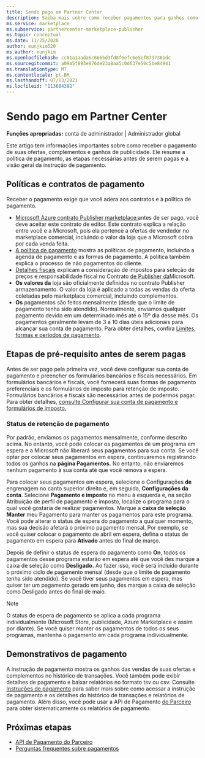 ```yaml
---
title: Sendo pago em Partner Center
description: Saiba mais sobre como receber pagamentos para ganhos como um parceiro da Microsoft, como por meio de ofertas do marketplace comercial, programas de incentivos e o Provedor de Soluções na Nuvem programa. Inclui a política de pagamento, o status de espera do pagamento e as instruções de pagamento.
ms.service: marketplace
ms.subservice: partnercenter-marketplace-publisher
ms.topic: conceptual
ms.date: 11/25/2020
author: eunjkim520
ms.author: eunjkim
ms.openlocfilehash: cc01a1aada6c6665d3fd8f6efc6e5ef873736bdc
ms.sourcegitcommit: a09a5f893e876de23a8aa5c0d637e50c5be84941
ms.translationtype: MT
ms.contentlocale: pt-BR
ms.lasthandoff: 07/13/2021
ms.locfileid: "113684382"
---
```

# <a name="getting-paid-in-partner-center"></a>Sendo pago em Partner Center

**Funções apropriadas:** conta de administrador | Administrador global

Este artigo tem informações importantes sobre como receber o pagamento de suas ofertas, complementos e ganhos de publicidade. Ele resume a política de pagamento, as etapas necessárias antes de serem pagas e a visão geral da instrução de pagamento.

## <a name="payout-policies-and-agreements"></a>Políticas e contratos de pagamento

Receber o pagamento exige que você adera aos contratos e à política de pagamento.

- [Microsoft Azure contrato Publisher marketplace:](/legal/marketplace/msft-publisher-agreement)antes de ser pago, você deve aceitar este contrato de editor. Este contrato explica a relação entre você e a Microsoft, pois ela pertence a ofertas de vendedor no marketplace comercial, incluindo o valor da loja que a Microsoft cobra por cada venda feita.
- [A política de pagamento](payout-policy-details.md) mostra as políticas de pagamento, incluindo a agenda de pagamento e as formas de pagamento. A política também explica o processo de não pagamentos do cliente.
- [Detalhes fiscais](tax-details-marketplace.md) explicam a consideração de impostos para seleção de preços e responsabilidade fiscal no Contrato [de Publisher da](/legal/marketplace/msft-publisher-agreement)Microsoft.
- **Os valores da** loja são oficialmente definidos no contrato Publisher armazenamento. O valor da loja é aplicado a todas as vendas da oferta coletadas pelo marketplace comercial, incluindo complementos.
- **Os** pagamentos são feitos mensalmente (desde que o limite de pagamento tenha sido atendido). Normalmente, enviamos qualquer pagamento devido em um determinado mês até o 15º dia desse mês. Os pagamentos geralmente levam de 3 a 10 dias úteis adicionais para alcançar sua conta de pagamento. Para obter detalhes, confira [Limites, formas e períodos de pagamento](payment-thresholds-methods-timeframes.md).

## <a name="prerequisite-steps-before-getting-paid"></a>Etapas de pré-requisito antes de serem pagas

Antes de ser pago pela primeira vez, você deve configurar sua conta de pagamento e preencher os formulários bancários e fiscais necessários. Em formulários bancários e fiscais, você fornecerá suas formas de pagamento preferenciais e os formulários de imposto para retenção de imposto. Formulários bancários e fiscais são necessários antes de podermos pagar. Para obter detalhes, [consulte Configurar sua conta de pagamento e formulários de imposto.](set-up-your-payout-account.md)

### <a name="payout-hold-status"></a>Status de retenção de pagamento

Por padrão, enviamos os pagamentos mensalmente, conforme descrito acima. No entanto, você pode colocar os pagamentos de um programa em espera e a Microsoft não liberará seus pagamentos para sua conta. Se você optar por colocar seus pagamentos em espera, continuaremos registrando todos os ganhos na **página Pagamentos.** No entanto, não enviaremos nenhum pagamento à sua conta até que você remova a espera.

Para colocar seus pagamentos em espera, selecione o Configurações **de** engrenagem no canto superior direito e, em seguida, **Configurações da conta**. Selecione **Pagamento e imposto** no menu à  esquerda e, na seção Atribuição de perfil de pagamento e imposto, localize o programa para o qual você gostaria de realizar pagamentos. Marque a **caixa de seleção Manter** meu Pagamento para manter os pagamentos para este programa. Você pode alterar o status de espera do pagamento a qualquer momento, mas sua decisão afetará o próximo pagamento mensal. Por exemplo, se você quiser colocar o pagamento de abril em espera, defina o status de pagamento em espera para **Ativado** antes do final de março.

Depois de definir o status de espera do pagamento como **On**, todos os pagamentos desse programa estarão em espera até que você des marque a caixa de seleção como **Desligado.** Ao fazer isso, você será incluído durante o próximo ciclo de pagamento mensal (desde que o limite de pagamento tenha sido atendido). Se você tiver seus pagamentos em espera, mas quiser ter um pagamento gerado em junho, des marque a caixa de seleção como Desligado antes do final de maio. 

>[!Note]
> O status de espera de pagamento se aplica a cada programa individualmente (Microsoft Store, publicidade, Azure Marketplace e assim por diante). Se você quiser manter os pagamentos de todos os seus programas, mantenha o pagamento em cada programa individualmente.

## <a name="payout-statements"></a>Demonstrativos de pagamento

A instrução de pagamento mostra os ganhos das vendas de suas ofertas e complementos no histórico de transações. Você também pode exibir detalhes de pagamento e baixar relatórios no formato tsv ou csv. Consulte [Instruções de pagamento](payout-statement.md) para saber mais sobre como acessar a instrução de pagamento e os detalhes do histórico de transações e relatórios de pagamento. Além disso, você pode usar a API de Pagamento [do Parceiro](https://apidocs.microsoft.com/services/partnerpayouts) para obter sistematicamente os relatórios de pagamento.

## <a name="next-steps"></a>Próximas etapas

- [API de Pagamento do Parceiro](https://apidocs.microsoft.com/services/partnerpayouts)
- [Perguntas frequentes sobre pagamentos](payout-faq.yml)